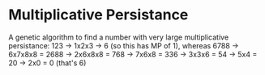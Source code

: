 # Multiplicative Persistance
 A genetic algorithm to find a number with very large multiplicative persistance: 123 -> 1x2x3 -> 6 (so this has MP of 1), whereas 6788 -> 6x7x8x8 = 2688 -> 2x6x8x8 = 768 -> 7x6x8 = 336 -> 3x3x6 = 54 -> 5x4 = 20 -> 2x0 = 0 (that's 6) 
